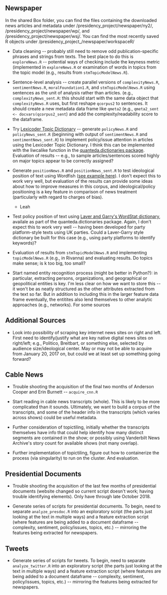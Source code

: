 ## Newspaper
In the shared Box folder, you can find the files containing the downloaded news articles and metadata under /presidency_project/newspaper/ny2/, /presidency_project/newspaper/wp/, and /presidency_project/newspaper/wsj/. You can find the most recently saved R objects under /presidency_project_/newspaper/workspaceR/


* Data cleaning -- probably still need to remove odd publication-specific phrases and strings from texts. The best place to do this is `exploreNews.R` -- potential ways of checking include the keyness metric (implemented in `exploreNews.R` or examination of words in topics from the topic model (e.g., results from `stmTopicModelNews.R`).

* Sentence-level analysis -- create parallel versions of `complexityNews.R`, `sentimentNews.R`, `moralFoundation1.R`, and `stmTopicModelNews.R` using sentences as the unit of analysis rather than articles. (e.g., `complexityNews_sent.R`: this should start with the same data object that `complexityNews.R` uses, but first reshape `qcorpus2` to sentences. It should create a new metadata data frame like `qmeta2` (e.g., `qmeta2_sent <- docvars(qcorpus2_sent`) and add the complexity/readability score to the dataframe.

* Try [Lexicoder Topic Dictionary](http://www.lexicoder.com/download.html) -- generate `policyNews.R` and `policyNews_sent.R` (beginning with output of `sentimentNews.R` and `sentimentNews_sent.R`) to implement policy/issue attention in articles using the Lexicoder Topic Dictionary. I think this can be implemented with the liwcalike function in the [quanteda.dictionaries package](https://rdrr.io/github/kbenoit/quanteda.dictionaries/man/liwcalike.html). Evaluation of results -- e.g., to sample articles/sentences scored highly on major topics appear to be correctly assigned?

* Generate `positionNews.R` and `positionNews_sent.R` to test ideological position of text using Wordfish ([see example here](http://quanteda.io/articles/pkgdown/examples/plotting.html)). I don't expect this to work very well, but evaluation of the results can provide some ideas about how to improve measures in this corpus, and ideological/policy positioning is a key feature in comparison of news treatment (particularly with regard to charges of bias).
  
  * Leah

* Test policy position of text using [Laver and Garry's WordStat dictionary](https://provalisresearch.com/products/content-analysis-software/wordstat-dictionary/laver-garry-dictionary-of-policy-position/), availale as part of the quanteda.dictionaries package. Again, I don't expect this to work very well -- having been developed for party platform-style texts using UK parties. Could a Laver-Garry style dictionary be built for this case (e.g., using party platforms to identify keywords)?

* Evaluation of results from `stmTopicModelNews.R` and implementing `topicModelNews.R` (e.g., in Rivanna) and evaluating results. Do topics make sense; is k too big, too small? 

* Start named entity recognition process (might be better in Python?): in particular, extracting persons, organizations, and geographical or geopolitical entities is key. I'm less clear on how we want to store this -- it won't be as neatly structured as the other attributes extracted from the text so far. But in addition to including this in the larger feature data frame eventually, the entitites also lend themselves to other analytic approaches (e.g., networks). For some sources


## Additional Sources

* Look into possibility of scraping key internet news sites on right and left. First need to identify/justify what are key native digital news sites on right/left; e.g., Politico, Breitbart, or something else, selected by audience size/ideological center. May or may not be able to acquire from January 20, 2017 on, but could we at least set up something going forward?


## Cable News

* Trouble shooting the acquisition of the final two months of Anderson Cooper and Erin Burnett -- `acquire_cnn.R`

* Start reading in cable news transcripts (whole). This is likely to be more complicated than it sounds. Ultimately, we want to build a corpus of the transcripts, and some of the header info in the transcripts (which varies across shows) could be useful metadata.

* Further consideration of topictiling, initially whether the transcripts themselves have info that could help identify how many distinct segments are contained in the show; or possibly using Vanderbilt News Archive's story count for available shows (not many overlap).

* Further implementation of topictiling, figure out how to containerize the process (via singularity) to run on the cluster. And evaluation.


## Presidential Documents

* Trouble shooting the acquisition of the last few months of presidential documents (website changed so current script doesn't work; having trouble identifying elements). Only have through late October 2018.

* Generate series of scripts for presidential documents. To begin, need to separate `analyze_presdoc.R` into an exploratory script (the parts just looking at the text in multiple ways) and a feature extraction script (where features are being added to a document dataframe -- complexity, sentiment, policy/issues, topics, etc.) -- mirroring the features being extracted for newspapers.


## Tweets

* Generate series of scripts for tweets. To begin, need to separate `analyze_twitter.R` into an exploratory script (the parts just looking at the text in multiple ways) and a feature extraction script (where features are being added to a document dataframe -- complexity, sentiment, policy/issues, topics, etc.) -- mirroring the features being extracted for newspapers.

